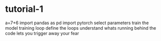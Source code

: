 # tutorial-1
a=7+6
import pandas as pd
import pytorch
select parameters
train the model
training loop
define the loops
understand whats running behind the code
lets you trigger away your fear
